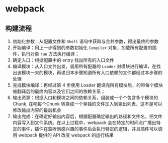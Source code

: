 # webpack

## 构建流程

1. 初始化参数：从配置文件和 `Shell` 语句中获取与合并参数，得出最终的参数
2. 开始编译：用上一步得到的参数初始化 `Compiler` 对象，加载所有配置的插件，执行对象 `run` 方法执行编译；
3. 确定入口：根据配置中的 entry 找出所有的入口文件
4. 编译模块：从入口文件出发，调用所有配置的 `Loader` 对模块进行编译，在找出该模块一来的模块，再递归本步骤知道所有入口依赖的文件都经过本步骤的处理
5. 完成模块编译：再经过第 4 步使用 Loader 翻译完所有模块后，的带每个模块被翻译后的最终内容以及它们之间的依赖关系；
6. 输出资源：根据入口和模块之间的依赖关系，组装成一个个包含多个模块的 Chunk, 在吧每个Chunk 转换成一个单独的文件加入到输出列表，这不是可以修改输出内容的最后机会
7. 输出完成：在确定好输出内容后，根据配置确定输出的路径和文件名，把文件内容写入到文件系统。在以上过程中，webpack 会在特定的时间点广播出特定的事件，插件在监听到感兴趣的事件后会执行特定的逻辑，并且插件可以调用 webpack 提供的 API 改变 webpack 的运行结果